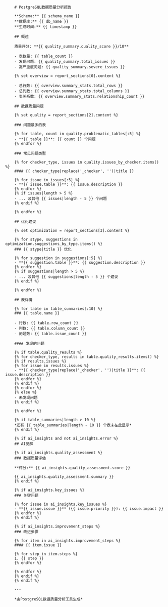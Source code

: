 
        # PostgreSQL数据质量分析报告

        **Schema:** {{ schema_name }}  
        **数据库:** {{ db_name }}  
        **生成时间:** {{ timestamp }}

        ## 概述

        质量评分: **{{ quality_summary.quality_score }}/10**

        - 表数量: {{ table_count }}
        - 发现问题: {{ quality_summary.total_issues }}
        - 高严重度问题: {{ quality_summary.severe_issues }}

        {% set overview = report_sections[0].content %}

        - 总行数: {{ overview.summary_stats.total_rows }}
        - 总列数: {{ overview.summary_stats.total_columns }}
        - 表关系数: {{ overview.summary_stats.relationship_count }}

        ## 数据质量问题

        {% set quality = report_sections[2].content %}

        ### 问题最多的表

        {% for table, count in quality.problematic_tables[:5] %}
        - **{{ table }}**: {{ count }} 个问题
        {% endfor %}

        ### 常见问题类型

        {% for checker_type, issues in quality.issues_by_checker.items() %}
        #### {{ checker_type|replace('_checker', '')|title }}

        {% for issue in issues[:5] %}
        - **{{ issue.table }}**: {{ issue.description }}
        {% endfor %}
        {% if issues|length > 5 %}
        - ... 及其他 {{ issues|length - 5 }} 个问题
        {% endif %}

        {% endfor %}

        ## 优化建议

        {% set optimization = report_sections[3].content %}

        {% for stype, suggestions in optimization.suggestions_by_type.items() %}
        ### {{ stype|title }} 优化

        {% for suggestion in suggestions[:5] %}
        - **{{ suggestion.table }}**: {{ suggestion.description }}
        {% endfor %}
        {% if suggestions|length > 5 %}
        - ... 及其他 {{ suggestions|length - 5 }} 个建议
        {% endif %}

        {% endfor %}

        ## 表详情

        {% for table in table_summaries[:10] %}
        ### {{ table.name }}

        - 行数: {{ table.row_count }}
        - 列数: {{ table.column_count }}
        - 问题数: {{ table.issue_count }}

        #### 发现的问题

        {% if table.quality_results %}
        {% for checker_type, results in table.quality_results.items() %}
        {% if results.issues %}
        {% for issue in results.issues %}
        - **{{ checker_type|replace('_checker', '')|title }}**: {{ issue.description }}
        {% endfor %}
        {% endif %}
        {% endfor %}
        {% else %}
        - 未发现问题
        {% endif %}

        {% endfor %}

        {% if table_summaries|length > 10 %}
        *还有 {{ table_summaries|length - 10 }} 个表未在此显示*
        {% endif %}

        {% if ai_insights and not ai_insights.error %}
        ## AI见解

        {% if ai_insights.quality_assessment %}
        ### 数据质量评估

        **评分:** {{ ai_insights.quality_assessment.score }}

        {{ ai_insights.quality_assessment.summary }}
        {% endif %}

        {% if ai_insights.key_issues %}
        ### 关键问题

        {% for issue in ai_insights.key_issues %}
        - **{{ issue.issue }}** ({{ issue.priority }}): {{ issue.impact }}
        {% endfor %}
        {% endif %}

        {% if ai_insights.improvement_steps %}
        ### 改进步骤

        {% for item in ai_insights.improvement_steps %}
        #### {{ item.issue }}

        {% for step in item.steps %}
        1. {{ step }}
        {% endfor %}

        {% endfor %}
        {% endif %}
        {% endif %}

        ---

        *由PostgreSQL数据质量分析工具生成*
        